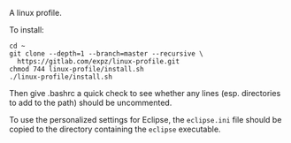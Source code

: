 A linux profile.

To install:

```
cd ~
git clone --depth=1 --branch=master --recursive \
  https://gitlab.com/expz/linux-profile.git
chmod 744 linux-profile/install.sh
./linux-profile/install.sh
```

Then give .bashrc a quick check to see whether any lines (esp. directories to 
add to the path) should be uncommented.

To use the personalized settings for Eclipse, the `eclipse.ini` file should 
be copied to the directory containing the `eclipse` executable. 
